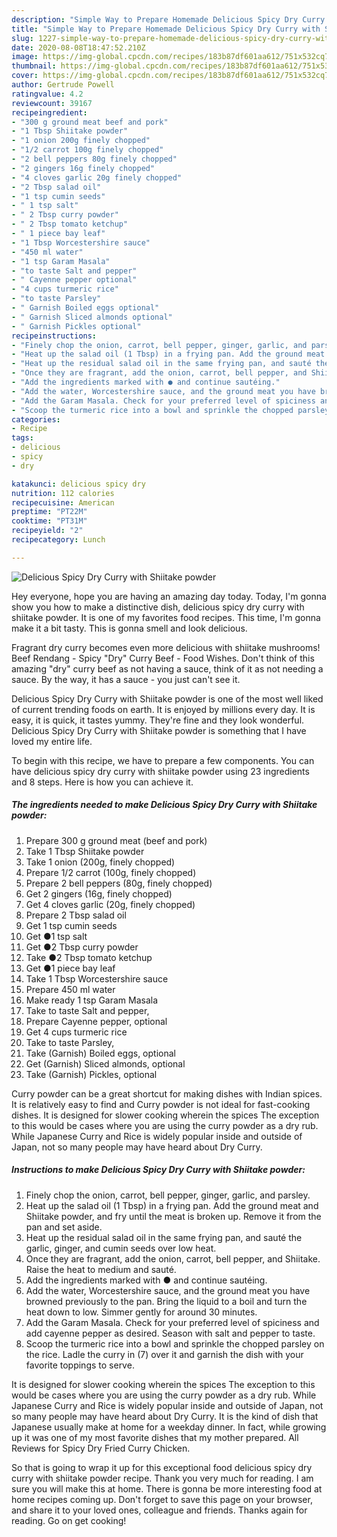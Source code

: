 ```yaml
---
description: "Simple Way to Prepare Homemade Delicious Spicy Dry Curry with Shiitake powder"
title: "Simple Way to Prepare Homemade Delicious Spicy Dry Curry with Shiitake powder"
slug: 1227-simple-way-to-prepare-homemade-delicious-spicy-dry-curry-with-shiitake-powder
date: 2020-08-08T18:47:52.210Z
image: https://img-global.cpcdn.com/recipes/183b87df601aa612/751x532cq70/delicious-spicy-dry-curry-with-shiitake-powder-recipe-main-photo.jpg
thumbnail: https://img-global.cpcdn.com/recipes/183b87df601aa612/751x532cq70/delicious-spicy-dry-curry-with-shiitake-powder-recipe-main-photo.jpg
cover: https://img-global.cpcdn.com/recipes/183b87df601aa612/751x532cq70/delicious-spicy-dry-curry-with-shiitake-powder-recipe-main-photo.jpg
author: Gertrude Powell
ratingvalue: 4.2
reviewcount: 39167
recipeingredient:
- "300 g ground meat beef and pork"
- "1 Tbsp Shiitake powder"
- "1 onion 200g finely chopped"
- "1/2 carrot 100g finely chopped"
- "2 bell peppers 80g finely chopped"
- "2 gingers 16g finely chopped"
- "4 cloves garlic 20g finely chopped"
- "2 Tbsp salad oil"
- "1 tsp cumin seeds"
- " 1 tsp salt"
- " 2 Tbsp curry powder"
- " 2 Tbsp tomato ketchup"
- " 1 piece bay leaf"
- "1 Tbsp Worcestershire sauce"
- "450 ml water"
- "1 tsp Garam Masala"
- "to taste Salt and pepper"
- " Cayenne pepper optional"
- "4 cups turmeric rice"
- "to taste Parsley"
- " Garnish Boiled eggs optional"
- " Garnish Sliced almonds optional"
- " Garnish Pickles optional"
recipeinstructions:
- "Finely chop the onion, carrot, bell pepper, ginger, garlic, and parsley."
- "Heat up the salad oil (1 Tbsp) in a frying pan. Add the ground meat and Shiitake powder, and fry until the meat is broken up. Remove it from the pan and set aside."
- "Heat up the residual salad oil in the same frying pan, and sauté the garlic, ginger, and cumin seeds over low heat."
- "Once they are fragrant, add the onion, carrot, bell pepper, and Shiitake. Raise the heat to medium and sauté."
- "Add the ingredients marked with ● and continue sautéing."
- "Add the water, Worcestershire sauce, and the ground meat you have browned previously to the pan. Bring the liquid to a boil and turn the heat down to low. Simmer gently for around 30 minutes."
- "Add the Garam Masala. Check for your preferred level of spiciness and add cayenne pepper as desired. Season with salt and pepper to taste."
- "Scoop the turmeric rice into a bowl and sprinkle the chopped parsley on the rice. Ladle the curry in (7) over it and garnish the dish with your favorite toppings to serve."
categories:
- Recipe
tags:
- delicious
- spicy
- dry

katakunci: delicious spicy dry 
nutrition: 112 calories
recipecuisine: American
preptime: "PT22M"
cooktime: "PT31M"
recipeyield: "2"
recipecategory: Lunch

---
```



![Delicious Spicy Dry Curry with Shiitake powder](https://img-global.cpcdn.com/recipes/183b87df601aa612/751x532cq70/delicious-spicy-dry-curry-with-shiitake-powder-recipe-main-photo.jpg)

Hey everyone, hope you are having an amazing day today. Today, I'm gonna show you how to make a distinctive dish, delicious spicy dry curry with shiitake powder. It is one of my favorites food recipes. This time, I'm gonna make it a bit tasty. This is gonna smell and look delicious.

Fragrant dry curry becomes even more delicious with shiitake mushrooms! Beef Rendang - Spicy &#34;Dry&#34; Curry Beef - Food Wishes. Don&#39;t think of this amazing &#34;dry&#34; curry beef as not having a sauce, think of it as not needing a sauce. By the way, it has a sauce - you just can&#39;t see it.

Delicious Spicy Dry Curry with Shiitake powder is one of the most well liked of current trending foods on earth. It is enjoyed by millions every day. It is easy, it is quick, it tastes yummy. They're fine and they look wonderful. Delicious Spicy Dry Curry with Shiitake powder is something that I have loved my entire life.


To begin with this recipe, we have to prepare a few components. You can have delicious spicy dry curry with shiitake powder using 23 ingredients and 8 steps. Here is how you can achieve it.

<!--inarticleads1-->

##### The ingredients needed to make Delicious Spicy Dry Curry with Shiitake powder:

1. Prepare 300 g ground meat (beef and pork)
1. Take 1 Tbsp Shiitake powder
1. Take 1 onion (200g, finely chopped)
1. Prepare 1/2 carrot (100g, finely chopped)
1. Prepare 2 bell peppers (80g, finely chopped)
1. Get 2 gingers (16g, finely chopped)
1. Get 4 cloves garlic (20g, finely chopped)
1. Prepare 2 Tbsp salad oil
1. Get 1 tsp cumin seeds
1. Get  ●1 tsp salt
1. Get  ●2 Tbsp curry powder
1. Take  ●2 Tbsp tomato ketchup
1. Get  ●1 piece bay leaf
1. Take 1 Tbsp Worcestershire sauce
1. Prepare 450 ml water
1. Make ready 1 tsp Garam Masala
1. Take to taste Salt and pepper,
1. Prepare  Cayenne pepper, optional
1. Get 4 cups turmeric rice
1. Take to taste Parsley,
1. Take  (Garnish) Boiled eggs, optional
1. Get  (Garnish) Sliced almonds, optional
1. Take  (Garnish) Pickles, optional


Curry powder can be a great shortcut for making dishes with Indian spices. It is relatively easy to find and Curry powder is not ideal for fast-cooking dishes. It is designed for slower cooking wherein the spices The exception to this would be cases where you are using the curry powder as a dry rub. While Japanese Curry and Rice is widely popular inside and outside of Japan, not so many people may have heard about Dry Curry. 

<!--inarticleads2-->

##### Instructions to make Delicious Spicy Dry Curry with Shiitake powder:

1. Finely chop the onion, carrot, bell pepper, ginger, garlic, and parsley.
1. Heat up the salad oil (1 Tbsp) in a frying pan. Add the ground meat and Shiitake powder, and fry until the meat is broken up. Remove it from the pan and set aside.
1. Heat up the residual salad oil in the same frying pan, and sauté the garlic, ginger, and cumin seeds over low heat.
1. Once they are fragrant, add the onion, carrot, bell pepper, and Shiitake. Raise the heat to medium and sauté.
1. Add the ingredients marked with ● and continue sautéing.
1. Add the water, Worcestershire sauce, and the ground meat you have browned previously to the pan. Bring the liquid to a boil and turn the heat down to low. Simmer gently for around 30 minutes.
1. Add the Garam Masala. Check for your preferred level of spiciness and add cayenne pepper as desired. Season with salt and pepper to taste.
1. Scoop the turmeric rice into a bowl and sprinkle the chopped parsley on the rice. Ladle the curry in (7) over it and garnish the dish with your favorite toppings to serve.


It is designed for slower cooking wherein the spices The exception to this would be cases where you are using the curry powder as a dry rub. While Japanese Curry and Rice is widely popular inside and outside of Japan, not so many people may have heard about Dry Curry. It is the kind of dish that Japanese usually make at home for a weekday dinner. In fact, while growing up it was one of my most favorite dishes that my mother prepared. All Reviews for Spicy Dry Fried Curry Chicken. 

So that is going to wrap it up for this exceptional food delicious spicy dry curry with shiitake powder recipe. Thank you very much for reading. I am sure you will make this at home. There is gonna be more interesting food at home recipes coming up. Don't forget to save this page on your browser, and share it to your loved ones, colleague and friends. Thanks again for reading. Go on get cooking!
